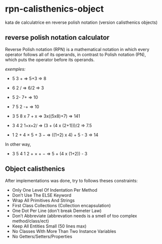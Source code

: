 # rpn-calisthenics-object
kata de calculatrice en reverse polish notation (version calisthenics objects)


## reverse polish notation calculator

Reverse Polish notation (RPN) is a mathematical notation in which every operator follows all of its operands, in contrast to Polish notation (PN), which puts the operator before its operands.

_exemples:_

- 5 3 + => 5+3 => 8

- 6 2 /  => 6/2 => 3

- 5 2- 7+ => 10

- 7 5 2 -+ => 10

- 3 5 8 x 7 + x => 3x((5x8)+7) => 141

- 3 4 2 1+x+2/ => (3 + (4 x (2+1)))/2 => 7.5 

- 1 2 + 4 × 5 + 3 − => ((1+2) x 4) + 5 - 3 => 14

In other way,

- 3 5 4 1 2 + × + − => 5 + (4 x (1+2)) - 3 


## Object calisthenics
After implementations was done, try to follows theses constraints:

- Only One Level Of Indentation Per Method
- Don’t Use The ELSE Keyword
- Wrap All Primitives And Strings
- First Class Collections (Collection encapsulation)
- One Dot Per Line (don't break Demeter Law)
- Don’t Abbreviate (abbrevation needs is a smell of too complex method/class/ect)
- Keep All Entities Small (50 lines max)
- No Classes With More Than Two Instance Variables
- No Getters/Setters/Properties




